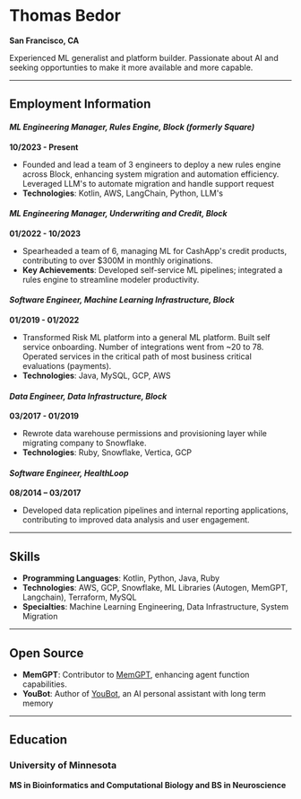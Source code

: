 # Thomas Bedor
**San Francisco, CA**

Experienced ML generalist and platform builder. Passionate about AI and seeking opportunties to make it more available and more capable.

---

## Employment Information

#### _ML Engineering Manager, Rules Engine, Block (formerly Square)_
**10/2023 - Present**
- Founded and lead a team of 3 engineers to deploy a new rules engine across Block, enhancing system migration and automation efficiency. Leveraged LLM's to automate migration and handle support request
- **Technologies**: Kotlin, AWS, LangChain, Python, LLM's

#### _ML Engineering Manager, Underwriting and Credit, Block_
**01/2022 - 10/2023**
- Spearheaded a team of 6, managing ML for CashApp's credit products, contributing to over $300M in monthly originations.
- **Key Achievements**: Developed self-service ML pipelines; integrated a rules engine to streamline modeler productivity.

#### _Software Engineer, Machine Learning Infrastructure, Block_
**01/2019 - 01/2022**
- Transformed Risk ML platform into a general ML platform. Built self service onboarding. Number of integrations went from ~20 to 78. Operated services in the critical path of most business critical evaluations (payments).
- **Technologies**: Java, MySQL, GCP, AWS

#### _Data Engineer, Data Infrastructure, Block_
**03/2017 - 01/2019**
- Rewrote data warehouse permissions and provisioning layer while migrating company to Snowflake.
- **Technologies**: Ruby, Snowflake, Vertica, GCP

#### _Software Engineer, HealthLoop_
**08/2014 – 03/2017**
- Developed data replication pipelines and internal reporting applications, contributing to improved data analysis and user engagement.

---

## Skills
- **Programming Languages**: Kotlin, Python, Java, Ruby
- **Technologies**: AWS, GCP, Snowflake, ML Libraries (Autogen, MemGPT, Langchain), Terraform, MySQL
- **Specialties**: Machine Learning Engineering, Data Infrastructure, System Migration

---

## Open Source
- **MemGPT**: Contributor to [MemGPT](https://github.com/cpacker/MemGPT), enhancing agent function capabilities.
- **YouBot**: Author of [YouBot](https://github.com/tombedor/youbot/tree/main), an AI personal assistant with long term memory

---

## Education
### University of Minnesota
**MS in Bioinformatics and Computational Biology and BS in Neuroscience**
